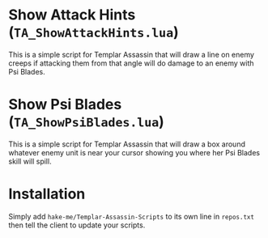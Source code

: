 # Show Attack Hints (`TA_ShowAttackHints.lua`)
This is a simple script for Templar Assassin that will draw a line on enemy creeps
if attacking them from that angle will do damage to an enemy with Psi Blades.

# Show Psi Blades (`TA_ShowPsiBlades.lua`)
This is a simple script for Templar Assassin that will draw a box around whatever
enemy unit is near your cursor showing you where her Psi Blades skill will spill.

# Installation
Simply add `hake-me/Templar-Assassin-Scripts` to its own line in `repos.txt` then 
tell the client to update your scripts.
